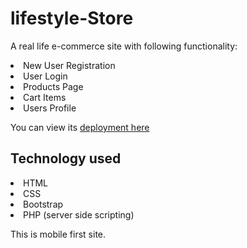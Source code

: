 # lifestyle-Store
A real life e-commerce site with following functionality:
<li> New User Registration </li>
<li> User Login</li>
<li> Products Page</li>
<li> Cart Items</li>
<li> Users Profile</li>

You can view its <a href="http://hari.joomla.com/LifestyleStore/"> deployment here </a>

## Technology used
<li> HTML </li>
<li> CSS </li>
<li> Bootstrap</li>
<li> PHP (server side scripting)</li>

<p>This is mobile first site. </p>
